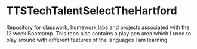 # TTSTechTalentSelectTheHartford
Repository for classwork, homework,labs and projects associated with the 12 week Bootcamp. 
This repo also contains a play pen area which I used to play around with different features of the languages I am learning. 
